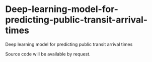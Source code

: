 # Deep-learning-model-for-predicting-public-transit-arrival-times
Deep learning model for predicting public transit arrival times


Source code will be available by request.  
